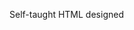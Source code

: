 Self-taught HTML designed
              
 
 
 
      
 
 
                                                                                                                                                                                                                                                                     